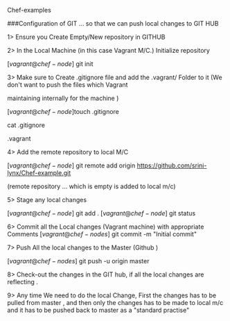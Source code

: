Chef-examples

###Configuration of GIT ... so that we can push local changes to GIT HUB 

1> Ensure you Create Empty/New repository in GITHUB

2> In the Local Machine (in this case Vagrant M/C.) Initialize repository 

$[vagrant@chef-node$] git init 

3> Make sure to Create .gitignore file and add the .vagrant/ Folder to it (We don't want to push the files which Vagrant 

maintaining internally for the machine )

$[vagrant@chef-node$]touch .gitignore 

cat .gitignore 

.vagrant 

4> Add the remote repository to local M/C

$[vagrant@chef-node$] git remote add origin https://github.com/srini-lynx/Chef-example.git 

(remote repository ... which is empty is added to local m/c)

5> Stage any local changes 

$[vagrant@chef-node$] git add .
$[vagrant@chef-node$] git status 

6> Commit all the Local changes (Vagrant machine) with appropriate Comments 
$[vagrant@chef-nodes$] git commit -m "Initial commit"

7> Push All the local changes to the Master (Github ) 

$[vagrant@chef-nodes$] git push -u origin master 

8> Check-out the changes in the GIT hub, if all the local changes are reflecting . 

9> Any time We need to do the local Change, First the changes has to be pulled from master , and then only the changes has to be 
made to local m/c and it has to be pushed back to master as a "standard practise"


